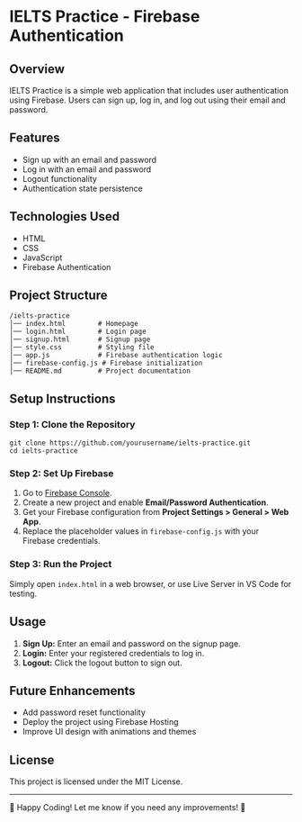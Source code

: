 # IELTS Practice - Firebase Authentication

## Overview
IELTS Practice is a simple web application that includes user authentication using Firebase. Users can sign up, log in, and log out using their email and password.

## Features
- Sign up with an email and password
- Log in with an email and password
- Logout functionality
- Authentication state persistence

## Technologies Used
- HTML
- CSS
- JavaScript
- Firebase Authentication

## Project Structure
```
/ielts-practice
│── index.html        # Homepage
│── login.html        # Login page
│── signup.html       # Signup page
│── style.css         # Styling file
│── app.js            # Firebase authentication logic
│── firebase-config.js # Firebase initialization
│── README.md         # Project documentation
```

## Setup Instructions
### Step 1: Clone the Repository
```
git clone https://github.com/yourusername/ielts-practice.git
cd ielts-practice
```

### Step 2: Set Up Firebase
1. Go to [Firebase Console](https://console.firebase.google.com/).
2. Create a new project and enable **Email/Password Authentication**.
3. Get your Firebase configuration from **Project Settings > General > Web App**.
4. Replace the placeholder values in `firebase-config.js` with your Firebase credentials.

### Step 3: Run the Project
Simply open `index.html` in a web browser, or use Live Server in VS Code for testing.

## Usage
1. **Sign Up:** Enter an email and password on the signup page.
2. **Login:** Enter your registered credentials to log in.
3. **Logout:** Click the logout button to sign out.

## Future Enhancements
- Add password reset functionality
- Deploy the project using Firebase Hosting
- Improve UI design with animations and themes

## License
This project is licensed under the MIT License.

---
🚀 Happy Coding! Let me know if you need any improvements! 🎯

